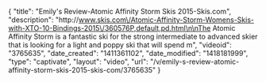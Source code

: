 {
    "title": "Emily's Review-Atomic Affinity Storm Skis 2015-Skis.com",
    "description": "http:\/\/www.skis.com\/Atomic-Affinity-Storm-Womens-Skis-with-XTO-10-Bindings-2015\/360576P,default,pd.html\n\nThe Atomic Affinity Storm is a fantastic ski for the strong intermediate to advanced skier that is looking for a light and poppy ski that will spend m",
    "videoid": "3765635",
    "date_created": "1411361102",
    "date_modified": "1418181999",
    "type": "captivate",
    "layout": "video",
    "url": "\/v\/emily-s-review-atomic-affinity-storm-skis-2015-skis-com\/3765635"
}